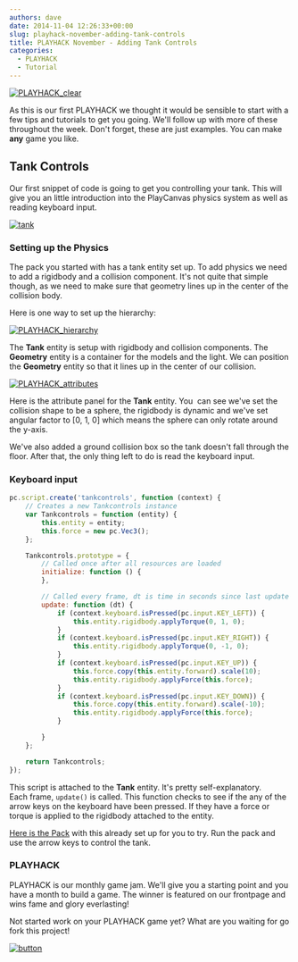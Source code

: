```yaml
---
authors: dave
date: 2014-11-04 12:26:33+00:00
slug: playhack-november-adding-tank-controls
title: PLAYHACK November - Adding Tank Controls
categories:
  - PLAYHACK
  - Tutorial
---
```


[![PLAYHACK_clear](/img/PLAYHACK_clear.png)](/img/PLAYHACK_clear.png)

As this is our first PLAYHACK we thought it would be sensible to start with a few tips and tutorials to get you going. We'll follow up with more of these throughout the week. Don't forget, these are just examples. You can make **any** game you like.

## Tank Controls

Our first snippet of code is going to get you controlling your tank. This will give you an little introduction into the PlayCanvas physics system as well as reading keyboard input.

[![tank](/img/tank.jpg)](/img/tank.jpg)

### Setting up the Physics

The pack you started with has a tank entity set up. To add physics we need to add a rigidbody and a collision component. It's not quite that simple though, as we need to make sure that geometry lines up in the center of the collision body.

Here is one way to set up the hierarchy:

[![PLAYHACK_hierarchy](/img/PLAYHACK_hierarchy.jpg)](/img/PLAYHACK_hierarchy.jpg)

The **Tank** entity is setup with rigidbody and collision components. The **Geometry** entity is a container for the models and the light. We can position the **Geometry** entity so that it lines up in the center of our collision.

[![PLAYHACK_attributes](/img/PLAYHACK_attributes.jpg)](/img/PLAYHACK_attributes.jpg)

Here is the attribute panel for the **Tank** entity. You  can see we've set the collision shape to be a sphere, the rigidbody is dynamic and we've set angular factor to [0, 1, 0] which means the sphere can only rotate around the y-axis.

We've also added a ground collision box so the tank doesn't fall through the floor. After that, the only thing left to do is read the keyboard input.

### Keyboard input

```javascript
pc.script.create('tankcontrols', function (context) {
    // Creates a new Tankcontrols instance
    var Tankcontrols = function (entity) {
        this.entity = entity;
        this.force = new pc.Vec3();
    };

    Tankcontrols.prototype = {
        // Called once after all resources are loaded
        initialize: function () {
        },

        // Called every frame, dt is time in seconds since last update
        update: function (dt) {
            if (context.keyboard.isPressed(pc.input.KEY_LEFT)) {
                this.entity.rigidbody.applyTorque(0, 1, 0);
            }
            if (context.keyboard.isPressed(pc.input.KEY_RIGHT)) {
                this.entity.rigidbody.applyTorque(0, -1, 0);
            }
            if (context.keyboard.isPressed(pc.input.KEY_UP)) {
                this.force.copy(this.entity.forward).scale(10);
                this.entity.rigidbody.applyForce(this.force);
            }
            if (context.keyboard.isPressed(pc.input.KEY_DOWN)) {
                this.force.copy(this.entity.forward).scale(-10);
                this.entity.rigidbody.applyForce(this.force);
            }

        }
    };

    return Tankcontrols;
});
```

This script is attached to the **Tank** entity. It's pretty self-explanatory. Each frame, `update()` is called. This function checks to see if the any of the arrow keys on the keyboard have been pressed. If they have a force or torque is applied to the rigidbody attached to the entity.

[Here is the Pack](https://playcanvas.com/dave/playhack-nov/designer/bootstrap?e=d3e2d116-641c-11e4-9aee-12313b0a5ec6&repository=true) with this already set up for you to try. Run the pack and use the arrow keys to control the tank.

### PLAYHACK

PLAYHACK is our monthly game jam. We'll give you a starting point and you have a month to build a game. The winner is featured on our frontpage and wins fame and glory everlasting!

Not started work on your PLAYHACK game yet? What are you waiting for go fork this project!

[![button](/img/button-1.png)](https://playcanvas.com/project/331485/overview/playhack-nov-14)
